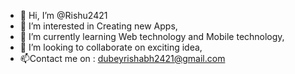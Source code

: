 - 👋 Hi, I’m @Rishu2421
- 👀 I’m interested in Creating new Apps,
- 🌱 I’m currently learning Web technology and Mobile technology,
- 💞️ I’m looking to collaborate on exciting idea,
- 📫Contact me on : dubeyrishabh2421@gmail.com

<!---
Rishu2421/Rishu2421 is a ✨ special ✨ repository because its `README.md` (this file) appears on your GitHub profile.
You can click the Preview link to take a look at your changes.
--->
